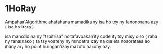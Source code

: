 # 1HoRay
Ampahan'Algorithme ahafahana mamadika ny isa ho toy ny fanononana azy ( isa ho litera )

isa manodidina ny "tapitrisa" no tafavoakan'ity code ity tsy misy diso ( raha ny fahalalako ) fa tsy voafehy ny mihoatra izay na dia efa nosoratana ao ihany ary ho point hiaingan'izay mazoto hanohy azy.
